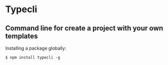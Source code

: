 # Typecli
## Command line for create a project with your own templates

Installing a package globally:

```
$ npm install typecli -g

```
